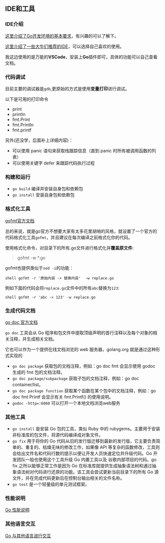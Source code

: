 ## IDE和工具

### IDE介绍

[这里介绍了Go开发环境的基本要求](https://learnku.com/docs/the-way-to-go/basic-requirements-for-go-development-environment/3573)，有兴趣的可以了解下。

[这里介绍了一些大牛们推荐的IDE](https://learnku.com/docs/the-way-to-go/editors-and-integrated-development-environments/3574)，可以选择自己喜欢的使用。

我这边使用的是万能的**VSCode**，安装上**Go**插件即可，具体的功能可以自己查看文档。

### 代码调试

目前主要的调试器是`gdb`,更原始的方式是使用**变量打印**进行调试。

以下是可用的打印命令
- print
- println
- fmt.Print
- fmt.Println
- fmt.printf

另外(还没学，后面补上详细内容)：
- 可以使用 panic 语句来获取栈跟踪信息（直到 panic 时所有被调用函数的列表）
- 可以使用关键字 defer 来跟踪代码执行过程

### 构建和运行
- `go build` 编译并安装自身包和依赖包
- `go install` 安装自身包和依赖包


### 格式化工具

[gofmt官方文档](https://pkg.go.dev/cmd/gofmt)

总的来说，就是go官方不想要大家有太多花里胡哨的风格，就设置了一个官方的代码格式化工具`gofmt`，并且建议在每次编译之前格式化你的代码。

使用格式化命令，对目录下的所有.go文件进行格式化并**覆盖原文件**:
> gofmt -w *.go

gofmt也提供类似于`sed -i`的功能：

```shell gofmt -r '原始内容 -> 替换内容'  -w replace.go ```

例如下面的代码会将`replace.go`文件中的所有`abc`替换为`123`:

```shell gofmt -r 'abc -> 123' -w replace.go```

### 生成代码文档

[go doc 官方文档](https://golang.org/cmd/godoc/)

`go doc` 工具会从 Go 程序和包文件中提取顶级声明的首行注释以及每个对象的相关注释，并生成相关文档。

它也可以作为一个提供在线文档浏览的 web 服务器，golang.org 就是通过这种形式实现的

- `go doc package` 获取包的文档注释，例如：go doc fmt 会显示使用 godoc 生成的 fmt 包的文档注释。
- `go doc package/subpackage` 获取子包的文档注释，例如：go doc container/list。
- `go doc package function` 获取某个函数在某个包中的文档注释，例如：go doc fmt Printf 会显示有关 fmt.Printf() 的使用说明。
- `godoc -http=:6060` 可以打开一个本地文档浏览web服务

### 其他工具

- `go install` 是安装 Go 包的工具，类似 Ruby 中的 rubygems。主要用于安装非标准库的包文件，将源代码编译成对象文件。
- `go fix` 用于将你的 Go 代码从旧的发行版迁移到最新的发行版，它主要负责简单的、重复的、枯燥无味的修改工作，如果像 API 等复杂的函数修改，工具则会给出文件名和代码行数的提示以便让开发人员快速定位并升级代码。Go 开发团队一般也使用这个工具升级 Go 内置工具以及 谷歌内部项目的代码。go fix 之所以能够正常工作是因为 Go 在标准库就提供生成抽象语法树和通过抽象语法树对代码进行还原的功能。该工具会尝试更新当前目录下的所有 Go 源文件，并在完成代码更新后在控制台输出相关的文件名称。
- `go test` 是一个轻量级的单元测试框架。


### 性能说明
[Go 性能说明](https://learnku.com/docs/the-way-to-go/go-performance-description/3580)

### 其他语言交互
[Go 与其他语言进行交互](https://learnku.com/docs/the-way-to-go/interact-with-other-languages/3581)